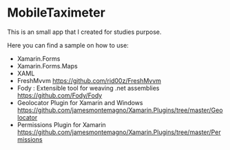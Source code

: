 # MobileTaximeter

This is an small app that I created for studies purpose.

Here you can find a sample on how to use:

- Xamarin.Forms
- Xamarin.Forms.Maps
- XAML
- FreshMvvm https://github.com/rid00z/FreshMvvm
- Fody : Extensible tool for weaving .net assemblies https://github.com/Fody/Fody
- Geolocator Plugin for Xamarin and Windows https://github.com/jamesmontemagno/Xamarin.Plugins/tree/master/Geolocator
- Permissions Plugin for Xamarin https://github.com/jamesmontemagno/Xamarin.Plugins/tree/master/Permissions
